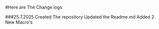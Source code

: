 #Here are The Change logs

###25.7.2025
Created The repository
Updated the Readme.md
Added 2 New Macro's
